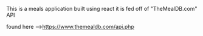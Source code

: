 This is a meals application built using react it is fed off of "TheMealDB.com" API 

found here -->https://www.themealdb.com/api.php
